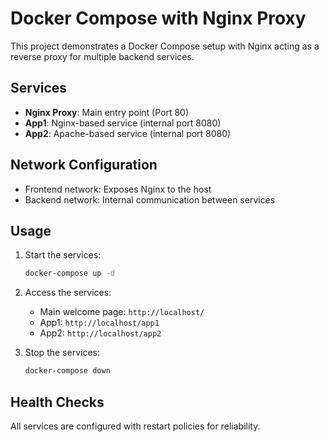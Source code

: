 # Docker Compose with Nginx Proxy

This project demonstrates a Docker Compose setup with Nginx acting as a reverse proxy for multiple backend services.

## Services

- **Nginx Proxy**: Main entry point (Port 80)
- **App1**: Nginx-based service (internal port 8080)
- **App2**: Apache-based service (internal port 8080)

## Network Configuration

- Frontend network: Exposes Nginx to the host
- Backend network: Internal communication between services

## Usage

1. Start the services:
   ```bash
   docker-compose up -d
   ```

2. Access the services:
   - Main welcome page: `http://localhost/`
   - App1: `http://localhost/app1`
   - App2: `http://localhost/app2`

3. Stop the services:
   ```bash
   docker-compose down
   ```

## Health Checks

All services are configured with restart policies for reliability.